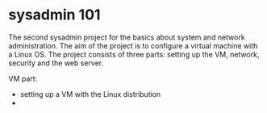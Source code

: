 # sysadmin 101

The second sysadmin project for the basics about system and network administration. The aim of the project is to configure a virtual machine with a Linux OS. The project consists of three parts: setting up the VM, network, security and the web server.

VM part:
* setting up a VM with the Linux distribution
* 

<!--stackedit_data:
eyJoaXN0b3J5IjpbMTg3MjM0Mjk0MCwtMTMwMTgxNDExMiwtMT
M2Nzk2OTg2NV19
-->